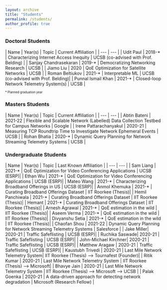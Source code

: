 ```yaml
---
layout: archive
title: "Students"
permalink: /students/
author_profile: true
---
```


<!-- <img style="float: center; padding: 10px 10px 10px 10px;" src="http://hannah-rae.github.io/images/group_zoom.jpg" width=500> -->

### Doctoral Students

| Name | Year(s) | Topic | Current Affiliation |
| --- | --- |
| Udit Paul | 2018-* | Characterizing Internet Access Inequity | UCSB (co-advised with Prof. Belding) |
| Sanjay Chandrasekaran | 2019-* | Democratizing Networking Research | UCSB |
| Jiamo Liu | 2020 | QoE Optimization for Satellite Networks | UCSB |
| Roman Beltiukov | 2021-* | Interpretable ML | UCSB (co-advised with Prof. Belding)|
| Punnal Ismail Khan | 2021-* | Closed-loop Network Telemetry System(s) | UCSB |


<sub><sup>\* Planned graduation year</sup></sub>

### Masters Students

| Name | Year(s) | Topic | Current Affiliation |
| --- | --- |
| Abtin Bateni | 2021-22 | Flexible and Scalable Network (Labelled) Data Collection Testbed for Campus Networks | Google |
| Irene Pattarachanyakul | 2020-21 | Measuring TCP Roundtrip Time to Investigate Network Ephemeral Events | UCSB |
| Rohan Bhatia | 2020-* | Dynamic Query Planning for Network Streaming Telemetry Systems | UCSB |



### Undergraduate Students

| Name | Year(s) | Topic | Last Known Affiliation |
| --- | --- |
| Sam Liang | 2021-* | QoE Optimization for Video Conferencing Applications | UCSB (ESRP)|
| Ethan Wu | 2021-* | QoE Optimization for Video Conferencing Applications | UCSB (ESRP)|
| Mateo Wang | 2021-* | Characterizing Broadband Offerings in US | UCSB (ESRP)|
| Anmol Khemuka | 2021-* | Curating Broadband Offerings Dataset | IIT Roorkee (Thesis)|
| Hemil Panchiwala | 2021-* | Curating Broadband Offerings Dataset | IIT Roorkee (Thesis)|
| Hemant | 2021-* | Curating Broadband Offerings Dataset | IIT Roorkee (Thesis)|
| Arnesh Agrawal | 2021-* | QoE estimation in the wild | IIT Roorkee (Thesis)|
| Aseem Verma | 2021-* | QoE estimation in the wild | IIT Roorkee (Thesis)|
| Divyanshu Setia | 2021-* | QoE estimation in the wild | IIT Roorkee (Thesis)|
| Chaofan Shou | 2021-22 | Dynamic Query Planning for Network Streaming Telemetry Systems | Salesforce |
| Jake Miller| 2020-21 | Traffic Safeflisting | UCSB (ESRP)|
| Ruchika Saswade| 2020-21 | Traffic Safeflisting | UCSB (ESRP)|
| John-Michael Kirchner| 2020-21 | Traffic Safeflisting | UCSB (ESRP)|
| Matthew Aragaw | 2020-21 | Traffic Safeflisting | UCSB (ESRP)|
| Kaustubh Trivedi | 2020-21 | Last Mile Network Telemetry System| IIT Roorkee (Thesis) --> Tournafest (Founder)|
| Ritik Kumar | 2020-21 | Last Mile Network Telemetry System | IIT Roorkee (Thesis) --> Microsoft|
| Bhavye Jain | 2020-21 | Last Mile Network Telemetry System | IIT Roorkee (Thesis) --> Microsoft --> UCSB |
| Palak Goenka | 2020-21 | A data-driven approach for detecting network degradation | Microsoft (Research Fellow) |


<!-- ### High School Students

| Name | Year\* | Topic | Last Known Affiliation |
| --- | --- |
| Dhruv Pai | 2022 | In-season crop type mapping, WASDE report explorer tool | Montgomery Blair High School |
| Vinay Raman | 2022 | DORA pipeline for outlier detection, ground annotations with noisy labels | Montgomery Blair High School |
| Saketh Sundar | 2022 | Field boundary delineation in satellite images | River Hill High School |

<sub><sup>\* Latest year working with me</sup></sub> -->

<!-- ### Other research advising

| Name | Year\* | Topic | Last Known Affiliation |
| --- | --- |
| NDspace team | 2022 | Depth estimation for Street2Sat using structure from motion (Deloitte Gravity Challenge) | n/a |
| Robert Huppertz | 2021 | Burned area mapping near refugee settlements | Orbio |

<sub><sup>\* Latest year working with me</sup></sub> -->
